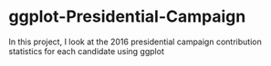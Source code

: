 # ggplot-Presidential-Campaign
In this project, I look at the 2016 presidential campaign contribution statistics for each candidate using ggplot 
